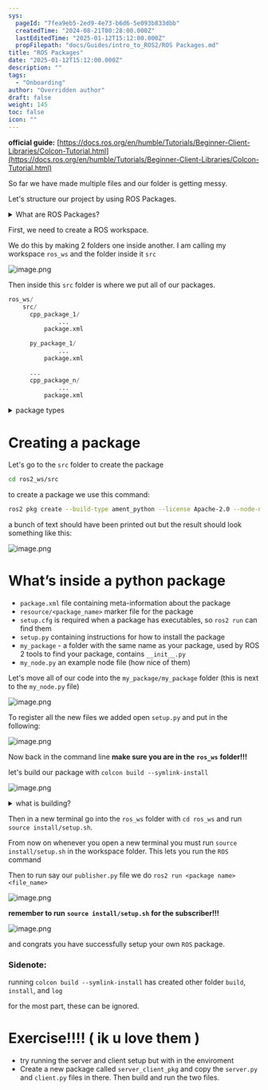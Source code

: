 ```yaml
---
sys:
  pageId: "7fea9eb5-2ed9-4e73-b6d6-5e093b833dbb"
  createdTime: "2024-08-21T00:28:00.000Z"
  lastEditedTime: "2025-01-12T15:12:00.000Z"
  propFilepath: "docs/Guides/intro_to_ROS2/ROS Packages.md"
title: "ROS Packages"
date: "2025-01-12T15:12:00.000Z"
description: ""
tags:
  - "Onboarding"
author: "Overridden author"
draft: false
weight: 145
toc: false
icon: ""
---
```


**official guide:** [https://docs.ros.org/en/humble/Tutorials/Beginner-Client-Libraries/Colcon-Tutorial.html](https://docs.ros.org/en/humble/Tutorials/Beginner-Client-Libraries/Colcon-Tutorial.html)

So far we have made multiple files and our folder is getting messy.

Let's structure our project by using ROS Packages.

<details>

<summary>What are ROS Packages?</summary>

ROS Packages are, as the name implies, packages of code that are highly sharable between ROS developers.

They consist of a folder, `package.xml` file, and source code

```python
      cpp_package_1/
		      ... imagine much code files here ..
          package.xml
```

</details>

First, we need to create a ROS workspace.

We do this by making 2 folders one inside another. I am calling my workspace `ros_ws` and the folder inside it `src`

![image.png](https://prod-files-secure.s3.us-west-2.amazonaws.com/d518164a-d88e-44d1-a4ee-3adb3bd8bce0/70706947-fd18-4537-a67b-e12946812d31/image.png?X-Amz-Algorithm=AWS4-HMAC-SHA256&X-Amz-Content-Sha256=UNSIGNED-PAYLOAD&X-Amz-Credential=ASIAZI2LB466SNIUFT5P%2F20250216%2Fus-west-2%2Fs3%2Faws4_request&X-Amz-Date=20250216T060937Z&X-Amz-Expires=3600&X-Amz-Security-Token=IQoJb3JpZ2luX2VjEC4aCXVzLXdlc3QtMiJGMEQCIGq5aDIKRPDRHeXVgZ1USrlbVEGdDhJGoYOtoovd%2FhtqAiBCuLFbZEXvJXdBC25y%2BJLVufyie%2BEaMQD0k5xMbe2Ksir%2FAwhXEAAaDDYzNzQyMzE4MzgwNSIM%2FqssJf%2Fia%2BYv08MkKtwD%2FpAqP7IeuVFs%2BhiNzyQdq6%2FXSsZRQs0tKdQICDqGm%2BY%2B3aWV1Kl49wje6OpMNpHkBx1TgeDkDsRApHldQUV1tb9S8IYf4PLs%2BJMoOtK4MBIuQky9QIeJTrfWAPWmOcgkVp2HBS6iapboUWVEwjAnfvryHTw0YP3Nz4wLiMtGFZ4v%2F9BvEnGJP4kn%2F1J1Lr3H2e%2BKsygDeSOR5HSM%2FxNmn%2FuNGsdYAP7ceFNAnrIpJATKLZ1Mrt98%2BdqQRh1IjSFXWODlIVg1Gg%2FrfLo753z5%2Fr3KeGA0DLM05VtogopPrV4%2FgvoNBg%2B3I0Dx7KTtNI%2BAL0cVxaHt0Kh8%2BHIeOLXCZWSemIBPF37JWXzDeW96shbiRUH1Ip%2Bmt3ydx5Uxt2lY%2BKRuTlq9exVcLgBUCW6O1BXOhP8UA4%2FyD0MnsO4IuLoHLFr9R0nJmfCc%2BYwUx0sAl7B%2B%2BQ7x1VoKXGJ40p9Ey94IGYYCEUGmYiIq%2FDa64GcE0F80JOeT7uRPHyPeqGAbrztmamX4pmn1GjrAq7ahzmeAHRlklvHbqqFzo9frb2HVZUWh6e5M1l%2BBotrgS5HUhe7OEIANVtNd%2BHmTXVIqodE%2B4SSFDa5Y54jNYaHBMJEQ1ORlv3ifzYjzJsEww%2F3FvQY6pgGkcCXax1Yx8%2FR2eFcvwpCFJUymtZEwJZ%2BX76avUkeW475bstTVLFE6xBYOQ6o7GzP6X8MnaJRr6Jr4NHa0BfhMAjIGFlKWLsLtQ%2Fp91dBH5zwwPJS5By6iIrSJsQh8Wbi9Flmw6P0pdYsui2hlaYg%2B381gK%2FjsOVXOuBuryC0Z%2BC9%2F0T3HCWDuf8WspfLWrtZXUKVA%2F0C0oGStsZdRrR8M6YmhWP6N&X-Amz-Signature=ae59644ec6e89fec153cacf24d43d9f1591b21de7c91e112e25554e46ee39efd&X-Amz-SignedHeaders=host&x-id=GetObject)

Then inside this `src` folder is where we put all of our packages.

```python
ros_ws/
    src/
      cpp_package_1/
		      ...
          package.xml

      py_package_1/
		      ...
          package.xml

      ...
      cpp_package_n/
		      ...
          package.xml

```

<details>

<summary>package types</summary>

packages can be either `C++` or python.

the intern file structure is different for each but for this guide we will stick to creating python packages

</details>

# Creating a package

Let's go to the `src` folder to create the package

```bash
cd ros2_ws/src
```

to create a package we use this command:

```bash
ros2 pkg create --build-type ament_python --license Apache-2.0 --node-name my_node my_package
```

a bunch of text should have been printed out but the result should look something like this:

![image.png](https://prod-files-secure.s3.us-west-2.amazonaws.com/d518164a-d88e-44d1-a4ee-3adb3bd8bce0/e6cf1e3f-8512-4a3e-b131-079f800bf3e8/image.png?X-Amz-Algorithm=AWS4-HMAC-SHA256&X-Amz-Content-Sha256=UNSIGNED-PAYLOAD&X-Amz-Credential=ASIAZI2LB466SNIUFT5P%2F20250216%2Fus-west-2%2Fs3%2Faws4_request&X-Amz-Date=20250216T060937Z&X-Amz-Expires=3600&X-Amz-Security-Token=IQoJb3JpZ2luX2VjEC4aCXVzLXdlc3QtMiJGMEQCIGq5aDIKRPDRHeXVgZ1USrlbVEGdDhJGoYOtoovd%2FhtqAiBCuLFbZEXvJXdBC25y%2BJLVufyie%2BEaMQD0k5xMbe2Ksir%2FAwhXEAAaDDYzNzQyMzE4MzgwNSIM%2FqssJf%2Fia%2BYv08MkKtwD%2FpAqP7IeuVFs%2BhiNzyQdq6%2FXSsZRQs0tKdQICDqGm%2BY%2B3aWV1Kl49wje6OpMNpHkBx1TgeDkDsRApHldQUV1tb9S8IYf4PLs%2BJMoOtK4MBIuQky9QIeJTrfWAPWmOcgkVp2HBS6iapboUWVEwjAnfvryHTw0YP3Nz4wLiMtGFZ4v%2F9BvEnGJP4kn%2F1J1Lr3H2e%2BKsygDeSOR5HSM%2FxNmn%2FuNGsdYAP7ceFNAnrIpJATKLZ1Mrt98%2BdqQRh1IjSFXWODlIVg1Gg%2FrfLo753z5%2Fr3KeGA0DLM05VtogopPrV4%2FgvoNBg%2B3I0Dx7KTtNI%2BAL0cVxaHt0Kh8%2BHIeOLXCZWSemIBPF37JWXzDeW96shbiRUH1Ip%2Bmt3ydx5Uxt2lY%2BKRuTlq9exVcLgBUCW6O1BXOhP8UA4%2FyD0MnsO4IuLoHLFr9R0nJmfCc%2BYwUx0sAl7B%2B%2BQ7x1VoKXGJ40p9Ey94IGYYCEUGmYiIq%2FDa64GcE0F80JOeT7uRPHyPeqGAbrztmamX4pmn1GjrAq7ahzmeAHRlklvHbqqFzo9frb2HVZUWh6e5M1l%2BBotrgS5HUhe7OEIANVtNd%2BHmTXVIqodE%2B4SSFDa5Y54jNYaHBMJEQ1ORlv3ifzYjzJsEww%2F3FvQY6pgGkcCXax1Yx8%2FR2eFcvwpCFJUymtZEwJZ%2BX76avUkeW475bstTVLFE6xBYOQ6o7GzP6X8MnaJRr6Jr4NHa0BfhMAjIGFlKWLsLtQ%2Fp91dBH5zwwPJS5By6iIrSJsQh8Wbi9Flmw6P0pdYsui2hlaYg%2B381gK%2FjsOVXOuBuryC0Z%2BC9%2F0T3HCWDuf8WspfLWrtZXUKVA%2F0C0oGStsZdRrR8M6YmhWP6N&X-Amz-Signature=a700058d7b4ed4df0480bdb72f2dba3f8dd7e1927d6ccb5f04837ee1a2afa688&X-Amz-SignedHeaders=host&x-id=GetObject)

# What’s inside a python package

- `package.xml` file containing meta-information about the package
- `resource/<package_name>` marker file for the package
- `setup.cfg` is required when a package has executables, so `ros2 run` can find them
- `setup.py` containing instructions for how to install the package
- `my_package` - a folder with the same name as your package, used by ROS 2 tools to find your package, contains `__init__.py`
- `my_node.py` an example node file (how nice of them)

Let's move all of our code into the `my_package/my_package` folder (this is next to the `my_node.py` file)

![image.png](https://prod-files-secure.s3.us-west-2.amazonaws.com/d518164a-d88e-44d1-a4ee-3adb3bd8bce0/9ce58f11-0da9-4d3e-b86d-506a9685d378/image.png?X-Amz-Algorithm=AWS4-HMAC-SHA256&X-Amz-Content-Sha256=UNSIGNED-PAYLOAD&X-Amz-Credential=ASIAZI2LB466SNIUFT5P%2F20250216%2Fus-west-2%2Fs3%2Faws4_request&X-Amz-Date=20250216T060937Z&X-Amz-Expires=3600&X-Amz-Security-Token=IQoJb3JpZ2luX2VjEC4aCXVzLXdlc3QtMiJGMEQCIGq5aDIKRPDRHeXVgZ1USrlbVEGdDhJGoYOtoovd%2FhtqAiBCuLFbZEXvJXdBC25y%2BJLVufyie%2BEaMQD0k5xMbe2Ksir%2FAwhXEAAaDDYzNzQyMzE4MzgwNSIM%2FqssJf%2Fia%2BYv08MkKtwD%2FpAqP7IeuVFs%2BhiNzyQdq6%2FXSsZRQs0tKdQICDqGm%2BY%2B3aWV1Kl49wje6OpMNpHkBx1TgeDkDsRApHldQUV1tb9S8IYf4PLs%2BJMoOtK4MBIuQky9QIeJTrfWAPWmOcgkVp2HBS6iapboUWVEwjAnfvryHTw0YP3Nz4wLiMtGFZ4v%2F9BvEnGJP4kn%2F1J1Lr3H2e%2BKsygDeSOR5HSM%2FxNmn%2FuNGsdYAP7ceFNAnrIpJATKLZ1Mrt98%2BdqQRh1IjSFXWODlIVg1Gg%2FrfLo753z5%2Fr3KeGA0DLM05VtogopPrV4%2FgvoNBg%2B3I0Dx7KTtNI%2BAL0cVxaHt0Kh8%2BHIeOLXCZWSemIBPF37JWXzDeW96shbiRUH1Ip%2Bmt3ydx5Uxt2lY%2BKRuTlq9exVcLgBUCW6O1BXOhP8UA4%2FyD0MnsO4IuLoHLFr9R0nJmfCc%2BYwUx0sAl7B%2B%2BQ7x1VoKXGJ40p9Ey94IGYYCEUGmYiIq%2FDa64GcE0F80JOeT7uRPHyPeqGAbrztmamX4pmn1GjrAq7ahzmeAHRlklvHbqqFzo9frb2HVZUWh6e5M1l%2BBotrgS5HUhe7OEIANVtNd%2BHmTXVIqodE%2B4SSFDa5Y54jNYaHBMJEQ1ORlv3ifzYjzJsEww%2F3FvQY6pgGkcCXax1Yx8%2FR2eFcvwpCFJUymtZEwJZ%2BX76avUkeW475bstTVLFE6xBYOQ6o7GzP6X8MnaJRr6Jr4NHa0BfhMAjIGFlKWLsLtQ%2Fp91dBH5zwwPJS5By6iIrSJsQh8Wbi9Flmw6P0pdYsui2hlaYg%2B381gK%2FjsOVXOuBuryC0Z%2BC9%2F0T3HCWDuf8WspfLWrtZXUKVA%2F0C0oGStsZdRrR8M6YmhWP6N&X-Amz-Signature=ea16bc6bdbb3ef90e4641d0f15ad8c6afef762837d0896a31705e85dc42fe305&X-Amz-SignedHeaders=host&x-id=GetObject)

To register all the new files we added open `setup.py` and put in the following:

![image.png](https://prod-files-secure.s3.us-west-2.amazonaws.com/d518164a-d88e-44d1-a4ee-3adb3bd8bce0/1cd7c262-4cae-4496-9d75-c178537d24a2/image.png?X-Amz-Algorithm=AWS4-HMAC-SHA256&X-Amz-Content-Sha256=UNSIGNED-PAYLOAD&X-Amz-Credential=ASIAZI2LB466SNIUFT5P%2F20250216%2Fus-west-2%2Fs3%2Faws4_request&X-Amz-Date=20250216T060937Z&X-Amz-Expires=3600&X-Amz-Security-Token=IQoJb3JpZ2luX2VjEC4aCXVzLXdlc3QtMiJGMEQCIGq5aDIKRPDRHeXVgZ1USrlbVEGdDhJGoYOtoovd%2FhtqAiBCuLFbZEXvJXdBC25y%2BJLVufyie%2BEaMQD0k5xMbe2Ksir%2FAwhXEAAaDDYzNzQyMzE4MzgwNSIM%2FqssJf%2Fia%2BYv08MkKtwD%2FpAqP7IeuVFs%2BhiNzyQdq6%2FXSsZRQs0tKdQICDqGm%2BY%2B3aWV1Kl49wje6OpMNpHkBx1TgeDkDsRApHldQUV1tb9S8IYf4PLs%2BJMoOtK4MBIuQky9QIeJTrfWAPWmOcgkVp2HBS6iapboUWVEwjAnfvryHTw0YP3Nz4wLiMtGFZ4v%2F9BvEnGJP4kn%2F1J1Lr3H2e%2BKsygDeSOR5HSM%2FxNmn%2FuNGsdYAP7ceFNAnrIpJATKLZ1Mrt98%2BdqQRh1IjSFXWODlIVg1Gg%2FrfLo753z5%2Fr3KeGA0DLM05VtogopPrV4%2FgvoNBg%2B3I0Dx7KTtNI%2BAL0cVxaHt0Kh8%2BHIeOLXCZWSemIBPF37JWXzDeW96shbiRUH1Ip%2Bmt3ydx5Uxt2lY%2BKRuTlq9exVcLgBUCW6O1BXOhP8UA4%2FyD0MnsO4IuLoHLFr9R0nJmfCc%2BYwUx0sAl7B%2B%2BQ7x1VoKXGJ40p9Ey94IGYYCEUGmYiIq%2FDa64GcE0F80JOeT7uRPHyPeqGAbrztmamX4pmn1GjrAq7ahzmeAHRlklvHbqqFzo9frb2HVZUWh6e5M1l%2BBotrgS5HUhe7OEIANVtNd%2BHmTXVIqodE%2B4SSFDa5Y54jNYaHBMJEQ1ORlv3ifzYjzJsEww%2F3FvQY6pgGkcCXax1Yx8%2FR2eFcvwpCFJUymtZEwJZ%2BX76avUkeW475bstTVLFE6xBYOQ6o7GzP6X8MnaJRr6Jr4NHa0BfhMAjIGFlKWLsLtQ%2Fp91dBH5zwwPJS5By6iIrSJsQh8Wbi9Flmw6P0pdYsui2hlaYg%2B381gK%2FjsOVXOuBuryC0Z%2BC9%2F0T3HCWDuf8WspfLWrtZXUKVA%2F0C0oGStsZdRrR8M6YmhWP6N&X-Amz-Signature=01caaa133641bf63cf2d2f77bc9d040f4aa9d64d9d0a4c0501a22913fc34cd65&X-Amz-SignedHeaders=host&x-id=GetObject)

Now back in the command line **make sure you are in the** **`ros_ws`** **folder!!!**

let's build our package with `colcon build --symlink-install`

![image.png](https://prod-files-secure.s3.us-west-2.amazonaws.com/d518164a-d88e-44d1-a4ee-3adb3bd8bce0/2f2a0d27-b173-48fd-b189-5f5c0ce65619/image.png?X-Amz-Algorithm=AWS4-HMAC-SHA256&X-Amz-Content-Sha256=UNSIGNED-PAYLOAD&X-Amz-Credential=ASIAZI2LB466SNIUFT5P%2F20250216%2Fus-west-2%2Fs3%2Faws4_request&X-Amz-Date=20250216T060937Z&X-Amz-Expires=3600&X-Amz-Security-Token=IQoJb3JpZ2luX2VjEC4aCXVzLXdlc3QtMiJGMEQCIGq5aDIKRPDRHeXVgZ1USrlbVEGdDhJGoYOtoovd%2FhtqAiBCuLFbZEXvJXdBC25y%2BJLVufyie%2BEaMQD0k5xMbe2Ksir%2FAwhXEAAaDDYzNzQyMzE4MzgwNSIM%2FqssJf%2Fia%2BYv08MkKtwD%2FpAqP7IeuVFs%2BhiNzyQdq6%2FXSsZRQs0tKdQICDqGm%2BY%2B3aWV1Kl49wje6OpMNpHkBx1TgeDkDsRApHldQUV1tb9S8IYf4PLs%2BJMoOtK4MBIuQky9QIeJTrfWAPWmOcgkVp2HBS6iapboUWVEwjAnfvryHTw0YP3Nz4wLiMtGFZ4v%2F9BvEnGJP4kn%2F1J1Lr3H2e%2BKsygDeSOR5HSM%2FxNmn%2FuNGsdYAP7ceFNAnrIpJATKLZ1Mrt98%2BdqQRh1IjSFXWODlIVg1Gg%2FrfLo753z5%2Fr3KeGA0DLM05VtogopPrV4%2FgvoNBg%2B3I0Dx7KTtNI%2BAL0cVxaHt0Kh8%2BHIeOLXCZWSemIBPF37JWXzDeW96shbiRUH1Ip%2Bmt3ydx5Uxt2lY%2BKRuTlq9exVcLgBUCW6O1BXOhP8UA4%2FyD0MnsO4IuLoHLFr9R0nJmfCc%2BYwUx0sAl7B%2B%2BQ7x1VoKXGJ40p9Ey94IGYYCEUGmYiIq%2FDa64GcE0F80JOeT7uRPHyPeqGAbrztmamX4pmn1GjrAq7ahzmeAHRlklvHbqqFzo9frb2HVZUWh6e5M1l%2BBotrgS5HUhe7OEIANVtNd%2BHmTXVIqodE%2B4SSFDa5Y54jNYaHBMJEQ1ORlv3ifzYjzJsEww%2F3FvQY6pgGkcCXax1Yx8%2FR2eFcvwpCFJUymtZEwJZ%2BX76avUkeW475bstTVLFE6xBYOQ6o7GzP6X8MnaJRr6Jr4NHa0BfhMAjIGFlKWLsLtQ%2Fp91dBH5zwwPJS5By6iIrSJsQh8Wbi9Flmw6P0pdYsui2hlaYg%2B381gK%2FjsOVXOuBuryC0Z%2BC9%2F0T3HCWDuf8WspfLWrtZXUKVA%2F0C0oGStsZdRrR8M6YmhWP6N&X-Amz-Signature=c0e90a43377b1f4eaf5ab6cf30c24d81f00bd1625271a47fe93a34f89476d5d5&X-Amz-SignedHeaders=host&x-id=GetObject)

<details>

<summary>what is building?</summary>

if you are a CS major at Rose-Hulman you will learn the answer to this in CSSE132

but TLDR; is it combines all the code files into one program that can be run easily 

</details>

Then in a new terminal go into the `ros_ws` folder with `cd ros_ws` and run `source install/setup.sh`. 

From now on whenever you open a new terminal you must run `source install/setup.sh` in the workspace folder. This lets you run the `ROS` command

Then to run say our `publisher.py` file we do `ros2 run <package name> <file_name>`

![image.png](https://prod-files-secure.s3.us-west-2.amazonaws.com/d518164a-d88e-44d1-a4ee-3adb3bd8bce0/4f4b1219-3a44-4632-aa0a-ce3471699f59/image.png?X-Amz-Algorithm=AWS4-HMAC-SHA256&X-Amz-Content-Sha256=UNSIGNED-PAYLOAD&X-Amz-Credential=ASIAZI2LB466SNIUFT5P%2F20250216%2Fus-west-2%2Fs3%2Faws4_request&X-Amz-Date=20250216T060937Z&X-Amz-Expires=3600&X-Amz-Security-Token=IQoJb3JpZ2luX2VjEC4aCXVzLXdlc3QtMiJGMEQCIGq5aDIKRPDRHeXVgZ1USrlbVEGdDhJGoYOtoovd%2FhtqAiBCuLFbZEXvJXdBC25y%2BJLVufyie%2BEaMQD0k5xMbe2Ksir%2FAwhXEAAaDDYzNzQyMzE4MzgwNSIM%2FqssJf%2Fia%2BYv08MkKtwD%2FpAqP7IeuVFs%2BhiNzyQdq6%2FXSsZRQs0tKdQICDqGm%2BY%2B3aWV1Kl49wje6OpMNpHkBx1TgeDkDsRApHldQUV1tb9S8IYf4PLs%2BJMoOtK4MBIuQky9QIeJTrfWAPWmOcgkVp2HBS6iapboUWVEwjAnfvryHTw0YP3Nz4wLiMtGFZ4v%2F9BvEnGJP4kn%2F1J1Lr3H2e%2BKsygDeSOR5HSM%2FxNmn%2FuNGsdYAP7ceFNAnrIpJATKLZ1Mrt98%2BdqQRh1IjSFXWODlIVg1Gg%2FrfLo753z5%2Fr3KeGA0DLM05VtogopPrV4%2FgvoNBg%2B3I0Dx7KTtNI%2BAL0cVxaHt0Kh8%2BHIeOLXCZWSemIBPF37JWXzDeW96shbiRUH1Ip%2Bmt3ydx5Uxt2lY%2BKRuTlq9exVcLgBUCW6O1BXOhP8UA4%2FyD0MnsO4IuLoHLFr9R0nJmfCc%2BYwUx0sAl7B%2B%2BQ7x1VoKXGJ40p9Ey94IGYYCEUGmYiIq%2FDa64GcE0F80JOeT7uRPHyPeqGAbrztmamX4pmn1GjrAq7ahzmeAHRlklvHbqqFzo9frb2HVZUWh6e5M1l%2BBotrgS5HUhe7OEIANVtNd%2BHmTXVIqodE%2B4SSFDa5Y54jNYaHBMJEQ1ORlv3ifzYjzJsEww%2F3FvQY6pgGkcCXax1Yx8%2FR2eFcvwpCFJUymtZEwJZ%2BX76avUkeW475bstTVLFE6xBYOQ6o7GzP6X8MnaJRr6Jr4NHa0BfhMAjIGFlKWLsLtQ%2Fp91dBH5zwwPJS5By6iIrSJsQh8Wbi9Flmw6P0pdYsui2hlaYg%2B381gK%2FjsOVXOuBuryC0Z%2BC9%2F0T3HCWDuf8WspfLWrtZXUKVA%2F0C0oGStsZdRrR8M6YmhWP6N&X-Amz-Signature=924ae5cc34441149e877f16f218cc72f8e5e50b581da6bcd112dc99acbc10b87&X-Amz-SignedHeaders=host&x-id=GetObject)

**remember to run** **`source install/setup.sh`** **for the subscriber!!!**

![image.png](https://prod-files-secure.s3.us-west-2.amazonaws.com/d518164a-d88e-44d1-a4ee-3adb3bd8bce0/02121119-dad4-49ec-8356-c956108b4243/image.png?X-Amz-Algorithm=AWS4-HMAC-SHA256&X-Amz-Content-Sha256=UNSIGNED-PAYLOAD&X-Amz-Credential=ASIAZI2LB466SNIUFT5P%2F20250216%2Fus-west-2%2Fs3%2Faws4_request&X-Amz-Date=20250216T060937Z&X-Amz-Expires=3600&X-Amz-Security-Token=IQoJb3JpZ2luX2VjEC4aCXVzLXdlc3QtMiJGMEQCIGq5aDIKRPDRHeXVgZ1USrlbVEGdDhJGoYOtoovd%2FhtqAiBCuLFbZEXvJXdBC25y%2BJLVufyie%2BEaMQD0k5xMbe2Ksir%2FAwhXEAAaDDYzNzQyMzE4MzgwNSIM%2FqssJf%2Fia%2BYv08MkKtwD%2FpAqP7IeuVFs%2BhiNzyQdq6%2FXSsZRQs0tKdQICDqGm%2BY%2B3aWV1Kl49wje6OpMNpHkBx1TgeDkDsRApHldQUV1tb9S8IYf4PLs%2BJMoOtK4MBIuQky9QIeJTrfWAPWmOcgkVp2HBS6iapboUWVEwjAnfvryHTw0YP3Nz4wLiMtGFZ4v%2F9BvEnGJP4kn%2F1J1Lr3H2e%2BKsygDeSOR5HSM%2FxNmn%2FuNGsdYAP7ceFNAnrIpJATKLZ1Mrt98%2BdqQRh1IjSFXWODlIVg1Gg%2FrfLo753z5%2Fr3KeGA0DLM05VtogopPrV4%2FgvoNBg%2B3I0Dx7KTtNI%2BAL0cVxaHt0Kh8%2BHIeOLXCZWSemIBPF37JWXzDeW96shbiRUH1Ip%2Bmt3ydx5Uxt2lY%2BKRuTlq9exVcLgBUCW6O1BXOhP8UA4%2FyD0MnsO4IuLoHLFr9R0nJmfCc%2BYwUx0sAl7B%2B%2BQ7x1VoKXGJ40p9Ey94IGYYCEUGmYiIq%2FDa64GcE0F80JOeT7uRPHyPeqGAbrztmamX4pmn1GjrAq7ahzmeAHRlklvHbqqFzo9frb2HVZUWh6e5M1l%2BBotrgS5HUhe7OEIANVtNd%2BHmTXVIqodE%2B4SSFDa5Y54jNYaHBMJEQ1ORlv3ifzYjzJsEww%2F3FvQY6pgGkcCXax1Yx8%2FR2eFcvwpCFJUymtZEwJZ%2BX76avUkeW475bstTVLFE6xBYOQ6o7GzP6X8MnaJRr6Jr4NHa0BfhMAjIGFlKWLsLtQ%2Fp91dBH5zwwPJS5By6iIrSJsQh8Wbi9Flmw6P0pdYsui2hlaYg%2B381gK%2FjsOVXOuBuryC0Z%2BC9%2F0T3HCWDuf8WspfLWrtZXUKVA%2F0C0oGStsZdRrR8M6YmhWP6N&X-Amz-Signature=bedfaff2958af766e6fafbfb5d859ae1991b4f8e67bff5c8b4ca1a0775a3b646&X-Amz-SignedHeaders=host&x-id=GetObject)

and congrats you have successfully setup your own `ROS` package.

### Sidenote:

running `colcon build --symlink-install` has created other folder `build`, `install`, and `log`

for the most part, these can be ignored.

# Exercise!!!! ( ik u love them )

- try running the server and client setup but with in the enviroment
- Create a new package called `server_client_pkg` and copy the `server.py` and `client.py` files in there. Then build and run the two files.
